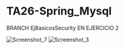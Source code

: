 # TA26-Spring_Mysql

BRANCH EjBasicosSecurity EN EJERCICIO 2

![Screenshot_7](https://user-images.githubusercontent.com/46814503/202530159-0bb71780-0b2d-44e5-9b9f-80670abd966d.png)
![Screenshot_3](https://user-images.githubusercontent.com/46814503/202529859-2567ca5e-a2ca-43e4-b7d2-c5b67d32b9ee.png)
